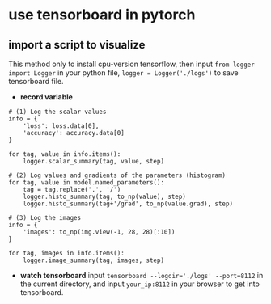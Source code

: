 # use tensorboard in pytorch

## import a script to visualize

This method only to install cpu-version tensorflow, then input `from logger import Logger` in your python file, `logger = Logger('./logs')` to save tensorboard file.

* **record variable**
```
# (1) Log the scalar values
info = {
    'loss': loss.data[0],
    'accuracy': accuracy.data[0]
}

for tag, value in info.items():
    logger.scalar_summary(tag, value, step)

# (2) Log values and gradients of the parameters (histogram)
for tag, value in model.named_parameters():
    tag = tag.replace('.', '/')
    logger.histo_summary(tag, to_np(value), step)
    logger.histo_summary(tag+'/grad', to_np(value.grad), step)

# (3) Log the images
info = {
    'images': to_np(img.view(-1, 28, 28)[:10])
}

for tag, images in info.items():
    logger.image_summary(tag, images, step)
```

* **watch tensorboard**
input `tensorboard --logdir='./logs' --port=8112` in the current directory, and input `your_ip:8112` in your browser to get into tensorboard.
